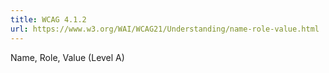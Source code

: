 ```yaml
---
title: WCAG 4.1.2
url: https://www.w3.org/WAI/WCAG21/Understanding/name-role-value.html
---
```

Name, Role, Value (Level A)
